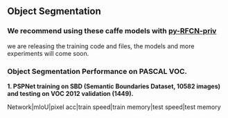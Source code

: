 ## Object Segmentation

### We recommend using these caffe models with [py-RFCN-priv](https://github.com/soeaver/py-RFCN-priv)
we are releasing the training code and files, the models and more experiments will come soon.

### Object Segmentation Performance on PASCAL VOC.
**1. PSPNet training on SBD (Semantic Boundaries Dataset, 10582 images) and testing on VOC 2012 validation (1449).**

 Network|mIoU|pixel acc|train speed|train memory|test speed|test memory
